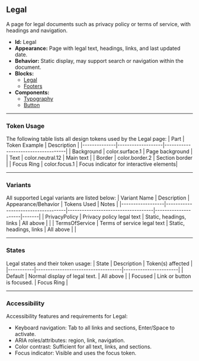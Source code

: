 ## Legal
A page for legal documents such as privacy policy or terms of service, with headings and navigation.
- **Id:** Legal
- **Appearance:** Page with legal text, headings, links, and last updated date.
- **Behavior:** Static display, may support search or navigation within the document.
- **Blocks:**
  - [Legal](../blocks/Legal.md)
  - [Footers](../blocks/Footers.md)
- **Components:**
  - [Typography](../components/Typography.md)
  - [Button](../components/Button.md)

---

### Token Usage
The following table lists all design tokens used by the Legal page:
| Part         | Token Example      | Description                        |
|--------------|-------------------|------------------------------------|
| Background   | color.surface.1   | Page background                    |
| Text         | color.neutral.12  | Main text                          |
| Border       | color.border.2    | Section border                     |
| Focus Ring   | color.focus.1     | Focus indicator for interactive elements|

---

### Variants
All supported Legal variants are listed below:
| Variant Name     | Description                        | Appearance/Behavior                | Tokens Used         | Notes |
|------------------|------------------------------------|------------------------------------|---------------------|-------|
| PrivacyPolicy    | Privacy policy legal text           | Static, headings, links            | All above           |       |
| TermsOfService   | Terms of service legal text         | Static, headings, links            | All above           |       |

---

### States
Legal states and their token usage:
| State     | Description                        | Token(s) affected      |
|-----------|------------------------------------|-----------------------|
| Default   | Normal display of legal text.      | All above             |
| Focused   | Link or button is focused.         | Focus Ring            |

---

### Accessibility
Accessibility features and requirements for Legal:
- Keyboard navigation: Tab to all links and sections, Enter/Space to activate.
- ARIA roles/attributes: region, link, navigation.
- Color contrast: Sufficient for all text, links, and sections.
- Focus indicator: Visible and uses the focus token.
